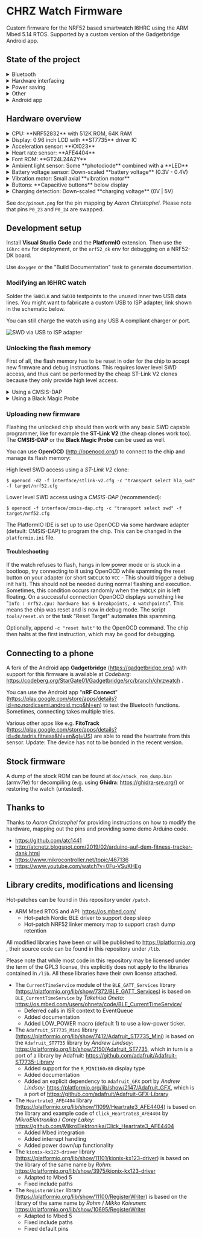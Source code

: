 # CHRZ Watch Firmware

Custom firmware for the NRF52 based smartwatch I6HRC using the ARM Mbed 5.14 RTOS. Supported by a custom version of the Gadgetbridge Android app.

## State of the project


<details>
<summary>Bluetooth</summary>

- [x] Complete BLE Stack
- [x] Battery GATT profile
- [x] Heartrate GATT profile
- [x] Current time GATT profile
- [ ] Steps & cadence GATT profile
- [x] Immediate alert GATT
- [ ] Text message GATT
- [ ] Activity / sleep monitor GATT
- [x] Proper bonding support

</details>

<details>
<summary>Hardware interfacing</summary>

- [x] LC Display
- [x] Vibration
- [x] Charging detection
- [x] Capacitive touch buttons
- [x] Battery voltage sensor
- [x] Acceleration sensor
- [x] Heartrate sensor

</details>

<details>
<summary>Power saving</summary>

- [x] Deep sleep in idle thread
- [x] Energy saving display
- [x] Energy saving touch input
- [ ] Energy saving heartrate sensor
- [ ] Energy saving acceleration sensor
- [ ] Endurance tests & verification

</details>

<details>
<summary>Other</summary>

- [x] Timekeeping
- [x] Graceful reboot on error
- [ ] Wake up on wrist turn
- [ ] Step detection algorithm
- [x] Heartrate detection algorithm
- [ ] Sleep / rest detection algorithm
- [x] Basic UI
- [ ] Fancy UI

</details>

<details>
<summary>Android app</summary>

Source code: https://codeberg.org/StarGate01/Gadgetbridge/src/branch/chrzwatch

- [x] Basic device support
- [x] Time synchronization
- [x] Sample database
- [x] Heartrate logging
- [x] Step logging
- [x] Sleep state logging
- [x] Immediate alert on messages

</details>

## Hardware overview

<details>
<summary>CPU: **NRF52832** with 512K ROM, 64K RAM</summary>

- General: https://www.nordicsemi.com/Products/Low-power-short-range-wireless/nRF52832/Getting-started
- Datasheet: https://infocenter.nordicsemi.com/pdf/nRF52832_PS_v1.0.pdf
- RTOS: https://os.mbed.com/ (V5.14)

</details>

<details>
<summary>Display: 0.96 inch LCD with **ST7735** driver IC</summary>

- Datasheet: https://www.displayfuture.com/Display/datasheet/controller/ST7735.pdf
- Driver: https://platformio.org/lib/show/7412/Adafruit_ST7735_Mini

</details>

<details>
<summary>Acceleration sensor: **KX023**</summary>

- General: https://www.kionix.com/product/KX023-1025
- Datasheet: http://kionixfs.kionix.com/en/datasheet/KX023-1025%20Specifications%20Rev%2012.0.pdf
- Application note: https://www.yic-electronics.de/datasheet/dc/ATS-19D-122-C2-R0.pdf
- Driver: https://platformio.org/lib/show/11101/kionix-kx123-driver

</details>

<details>
<summary>Heart rate sensor: **AFE4404**</summary>

- General: https://www.ti.com/product/AFE4404
- Datasheet: https://www.ti.com/lit/ds/symlink/afe4404.pdf
- Driver: https://platformio.org/lib/show/11099/Heartrate3_AFE4404

</details>

<details>
<summary>Font ROM: **GT24L24A2Y**</summary>

- General: https://lcsc.com/product-detail/_Gotop-GT24L24A2Y_C124690.html
- Datasheet: https://datasheet.lcsc.com/szlcsc/1912111436_Gotop-GT24L24A2Y_C124690.pdf
- Driver: *N/A, currently unused*

</details>

<details>
<summary>Ambient light sensor: Some **photodiode** combined with a **LED**</summary>

- Driver: *N/A, currently unused*

</details>

<details>
<summary>Battery voltage sensor: Down-scaled **battery voltage** (0.3V - 0.4V)</summary>

- Driver: Mbed ADC

</details>

<details>
<summary>Vibration motor: Small axial **vibration motor**</summary>

- Driver: Mbed GPIO

</details>

<details>
<summary>Buttons: **Capacitive buttons** below display</summary>

- Driver: Mbed GPIO Interrupts

</details>

<details>
<summary>Charging detection: Down-scaled **charging voltage** (0V | 5V)</summary>

- Driver: Mbed GPIO

</details>

See `doc/pinout.png` for the pin mapping by *Aaron Christophel*. Please note that pins `P0_23` and `P0_24` are swapped.

## Development setup

Install **Visual Studio Code** and the **PlatformIO** extension. Then use the `i6hrc` env for deployment, or the `nrf52_dk` env for debugging on a NRF52-DK board.

Use `doxygen` or the "Build Documentation" task to generate documentation.

### Modifying an I6HRC watch

Solder the `SWDCLK` and `SWDIO` testpoints to the unused inner two USB data lines. You might want to fabricate a custom USB to ISP adapter, link shown in the schematic below.

You can still charge the watch using any USB A compliant charger or port.

![SWD via USB to ISP adapter](https://raw.githubusercontent.com/StarGate01/chrzwatch-firmware/master/schematics/swd-usb-adapter/swd-usb-adapter_schematic.jpg)

### Unlocking the flash memory

First of all, the flash memory has to be reset in oder for the chip to accept new firmware and debug instructions. This requires lower level SWD access, and thus cant be performed by the cheap ST-Link V2 clones because they only provide high level access.

<details>
<summary>Using a CMSIS-DAP</summary>

Either buy any **CMSIS-DAP** capable adapter, or buy a cheap **ST-Link V2** clone (the little USB adapter one), and open it. Then use any SWD capable programmer, like for example *another* ST-Link V2 to reprogram the first one with the firmware for CMSIS-DAP functionality (https://raw.githubusercontent.com/x893/CMSIS-DAP/master/Firmware/STM32/hex/CMSIS-DAP-STLINK21.hex). You can use any ST-compatible flash tool, like for example the ST-Link utility or OpenOCD.

Then, connect the watch to the CMSIS-DAP, and the adapter to your PC via USB. Then connect to it using OpenOCD.

```
$ openocd -f interface/cmsis-dap.cfg -c "transport select swd" -f target/nrf52.cfg -c "init; reset halt; nrf5 mass_erase; reset; exit"
```

</details>

<details>
<summary>Using a Black Magic Probe</summary>

Buy or assemble - *Bluepill* boards (https://stm32-base.org/boards/STM32F103C8T6-Blue-Pill.html) are available for a few bucks - a **Black Magic Probe** (https://github.com/blacksphere/blackmagic/wiki). Connect the SWD interface to the watch, and the probe via USB to your PC. Then connect to the probe using GDB.

```
$ arm-none-eabi-gdb
(gdb) target extended-remote /dev/ttyACM0
(gdb) set non-stop on 
(gdb) mon swdp_scan
(gdb) mon erase_mass
```

</details>

### Uploading new firmware

Flashing the unlocked chip should then work with any basic SWD capable programmer, like for example the **ST-Link V2** (the cheap clones work too). The **CMSIS-DAP** or the **Black Magic Probe** can be used as well.

You can use **OpenOCD** (http://openocd.org/) to connect to the chip and manage its flash memory:

High level SWD access using a *ST-Link V2* clone:

```
$ openocd -d2 -f interface/stlink-v2.cfg -c "transport select hla_swd" -f target/nrf52.cfg
```

Lower level SWD access using a *CMSIS-DAP* (recommended):

```
$ openocd -f interface/cmsis-dap.cfg -c "transport select swd" -f target/nrf52.cfg
```

The PlatformIO IDE is set up to use OpenOCD via some hardware adapter (default: CMSIS-DAP) to program the chip. This can be changed in the `platformio.ini` file.

#### Troubleshooting

If the watch refuses to flash, hangs in low power mode or is stuck in a bootloop, try connecting to it using OpenOCD while spamming the reset button on your adapter (or short `SWDCLK` to `VCC` - This should trigger a debug init halt). This should not be needed during normal flashing and execution. Sometimes, this condition occurs randomly when the `SWDCLK` pin is left floating. On a successful connection OpenOCD displays something like "`Info : nrf52.cpu: hardware has 6 breakpoints, 4 watchpoints`". This means the chip was reset and is now in debug mode. The script `tools/reset.sh` or the task "Reset Target" automates this spamming.

Optionally, append `-c "reset halt"` to the OpenOCD command. The chip then halts at the first instruction, which may be good for debugging.

## Connecting to a phone

A fork of the Android app **Gadgetbridge** (https://gadgetbridge.org/) with support for this firmware is available at *Codeberg*: https://codeberg.org/StarGate01/Gadgetbridge/src/branch/chrzwatch .

You can use the Android app "**nRF Connect**" (https://play.google.com/store/apps/details?id=no.nordicsemi.android.mcp&hl=en) to test the Bluetooth functions. Sometimes, connecting takes multiple tries.

Various other apps like e.g. **FitoTrack** (https://play.google.com/store/apps/details?id=de.tadris.fitness&hl=en&gl=US) are able to read the heartrate from this sensor. Update: The device has not to be bonded in the recent version.

## Stock firmware

A dump of the stock ROM can be found at `doc/stock_rom_dump.bin` (armv7le) for decompiling (e.g. using **Ghidra**: https://ghidra-sre.org/) or restoring the watch (untested).

## Thanks to

Thanks to *Aaron Christophel* for providing instructions on how to modify the hardware, mapping out the pins and providing some demo Arduino code.

 - https://github.com/atc1441
 - http://atcnetz.blogspot.com/2019/02/arduino-auf-dem-fitness-tracker-dank.html
 - https://www.mikrocontroller.net/topic/467136
 - https://www.youtube.com/watch?v=0Fu-VSuKHEg

## Library credits, modifications and licensing

Hot-patches can be found in this repository under `/patch`.

- ARM Mbed RTOS and API: https://os.mbed.com/
   - Hot-patch Nordic BLE driver to support deep sleep
   - Hot-patch NRF52 linker memory map to support crash dump retention

All modified libraries have been or will be published to https://platformio.org , their source code can be found in this repository under `/lib`.

Please note that while most code in this repository may be licensed under the term of the GPL3 license, this explicitly does not apply to the libraries contained in `/lib`. All these libraries have their own license attached.

 - The `CurrentTimeService` module of the `BLE_GATT_Services` library (https://platformio.org/lib/show/7372/BLE_GATT_Services) is based on `BLE_CurrentTimeService` by *Takehisa Oneta*: https://os.mbed.com/users/ohneta/code/BLE_CurrentTimeService/
   - Deferred calls in ISR context to EventQueue
   - Added documentation
   - Added LOW_POWER macro (default 1) to use a low-power ticker.
 - The `Adafruit_ST7735_Mini` library (https://platformio.org/lib/show/7412/Adafruit_ST7735_Mini) is based on the `Adafruit_ST7735` library by *Andrew Lindsay*: https://platformio.org/lib/show/2150/Adafruit_ST7735, which in turn is a port of a library by Adafruit: https://github.com/adafruit/Adafruit-ST7735-Library
   - Added support for the `R_MINI160x80` display type
   - Added documentation
   - Added an explicit dependency to `Adafruit_GFX` port by *Andrew Lindsay*: https://platformio.org/lib/show/2147/Adafruit_GFX, which is a port of https://github.com/adafruit/Adafruit-GFX-Library
 - The `Heartrate3_AFE4404` library (https://platformio.org/lib/show/11099/Heartrate3_AFE4404) is based on the library and example code of `Click_Heartrate3_AFE4404` by *MikroElektronika* / *Corey Lakey*: https://github.com/MikroElektronika/Click_Heartrate3_AFE4404
   - Added Mbed integration
   - Added interrupt handling
   - Added power down/up functionality
 - The `kionix-kx123-driver` library (https://platformio.org/lib/show/11101/kionix-kx123-driver) is based on the library of the same name by *Rohm*: https://platformio.org/lib/show/3975/kionix-kx123-driver
   - Adapted to Mbed 5
   - Fixed include paths
 - The `RegisterWriter` library (https://platformio.org/lib/show/11100/RegisterWriter) is based on the library of the same name by *Rohm* / *Mikko Koivunen*: https://platformio.org/lib/show/10695/RegisterWriter
   - Adapted to Mbed 5
   - Fixed include paths
   - Fixed default pins
